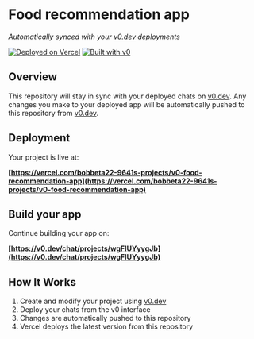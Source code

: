 # Food recommendation app

*Automatically synced with your [v0.dev](https://v0.dev) deployments*

[![Deployed on Vercel](https://img.shields.io/badge/Deployed%20on-Vercel-black?style=for-the-badge&logo=vercel)](https://vercel.com/bobbeta22-9641s-projects/v0-food-recommendation-app)
[![Built with v0](https://img.shields.io/badge/Built%20with-v0.dev-black?style=for-the-badge)](https://v0.dev/chat/projects/wgFIUYyygJb)

## Overview

This repository will stay in sync with your deployed chats on [v0.dev](https://v0.dev).
Any changes you make to your deployed app will be automatically pushed to this repository from [v0.dev](https://v0.dev).

## Deployment

Your project is live at:

**[https://vercel.com/bobbeta22-9641s-projects/v0-food-recommendation-app](https://vercel.com/bobbeta22-9641s-projects/v0-food-recommendation-app)**

## Build your app

Continue building your app on:

**[https://v0.dev/chat/projects/wgFIUYyygJb](https://v0.dev/chat/projects/wgFIUYyygJb)**

## How It Works

1. Create and modify your project using [v0.dev](https://v0.dev)
2. Deploy your chats from the v0 interface
3. Changes are automatically pushed to this repository
4. Vercel deploys the latest version from this repository
